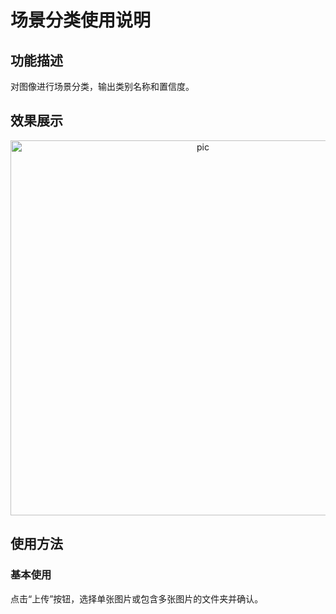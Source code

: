 # 场景分类使用说明

## 功能描述

对图像进行场景分类，输出类别名称和置信度。

## 效果展示

<p align="center">
    <img src="https://user-images.githubusercontent.com/78073130/198859539-a018cb81-d619-4d51-a0b0-c48df1433ec3.png" alt = "pic" width = "600" />
</p>

## 使用方法

### 基本使用

点击“上传”按钮，选择单张图片或包含多张图片的文件夹并确认。
